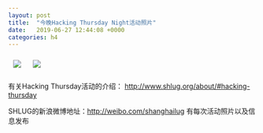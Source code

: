 ```yaml
---
layout: post
title:  "今晚Hacking Thursday Night活动照片"
date:   2019-06-27 12:44:08 +0000
categories: h4
---
```


[<img style='margin:10px;' src='/res2019q2/j627.h4/j627_2039_3800+08.1920p.jpg'>](/res2019q2/j627.h4/j627_2039_3800+08.JPG)
[<img style='margin:10px;' src='/res2019q2/j627.h4/j627_2040_3000+08.1920p.jpg'>](/res2019q2/j627.h4/j627_2040_3000+08.JPG)

有关Hacking Thursday活动的介绍：
http://www.shlug.org/about/#hacking-thursday

SHLUG的新浪微博地址：http://weibo.com/shanghailug 有每次活动照片以及信息发布


